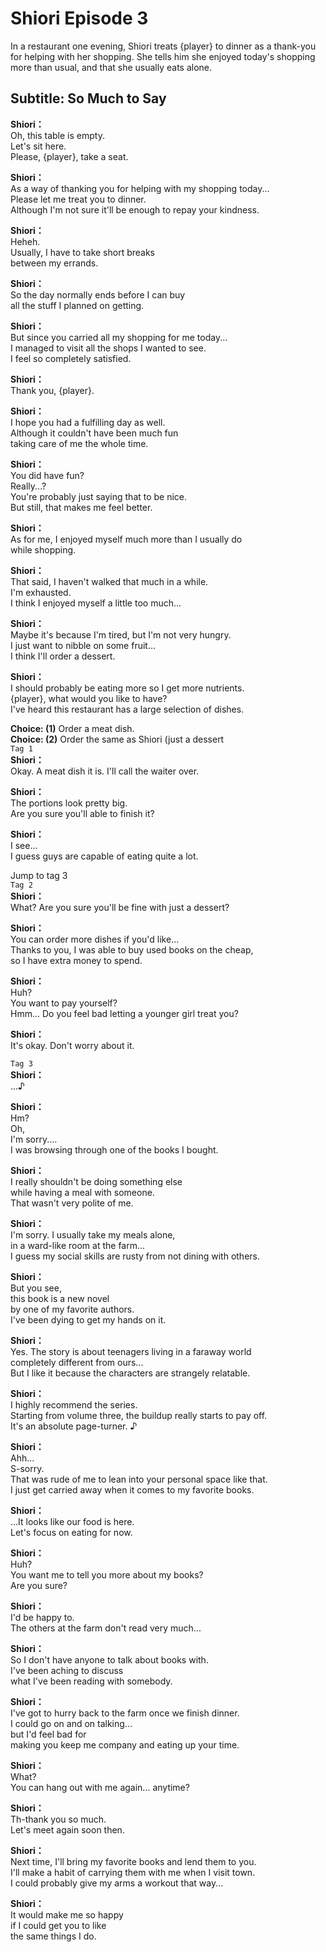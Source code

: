 # Shiori Episode 3
In a restaurant one evening, Shiori treats {player} to dinner as a thank-you for helping with her shopping. She tells him she enjoyed today's shopping more than usual, and that she usually eats alone.
  
## Subtitle: So Much to Say
  
**Shiori：**  
Oh, this table is empty.  
Let's sit here.  
Please, {player}, take a seat.  
  
**Shiori：**  
As a way of thanking you for helping with my shopping today...  
Please let me treat you to dinner.  
Although I'm not sure it'll be enough to repay your kindness.  
  
**Shiori：**  
Heheh.  
Usually, I have to take short breaks  
between my errands.  
  
**Shiori：**  
So the day normally ends before I can buy  
all the stuff I planned on getting.  
  
**Shiori：**  
But since you carried all my shopping for me today...  
I managed to visit all the shops I wanted to see.  
I feel so completely satisfied.  
  
**Shiori：**  
Thank you, {player}.  
  
**Shiori：**  
I hope you had a fulfilling day as well.  
Although it couldn't have been much fun  
taking care of me the whole time.  
  
**Shiori：**  
You did have fun?  
Really...?  
You're probably just saying that to be nice.  
But still, that makes me feel better.  
  
**Shiori：**  
As for me, I enjoyed myself much more than I usually do  
while shopping.  
  
**Shiori：**  
That said, I haven't walked that much in a while.  
I'm exhausted.  
I think I enjoyed myself a little too much...  
  
**Shiori：**  
Maybe it's because I'm tired, but I'm not very hungry.  
I just want to nibble on some fruit...  
I think I'll order a dessert.  
  
**Shiori：**  
I should probably be eating more so I get more nutrients.  
{player}, what would you like to have?  
I've heard this restaurant has a large selection of dishes.  
  
**Choice: (1)**  Order a meat dish.  
**Choice: (2)**  Order the same as Shiori (just a dessert  
`Tag 1`  
**Shiori：**  
Okay. A meat dish it is. I'll call the waiter over.  
  
**Shiori：**  
The portions look pretty big.  
Are you sure you'll able to finish it?  
  
**Shiori：**  
I see...  
I guess guys are capable of eating quite a lot.  
  
Jump to tag 3  
`Tag 2`  
**Shiori：**  
What? Are you sure you'll be fine with just a dessert?  
  
**Shiori：**  
You can order more dishes if you'd like...  
Thanks to you, I was able to buy used books on the cheap,  
so I have extra money to spend.  
  
**Shiori：**  
Huh?  
You want to pay yourself?  
Hmm... Do you feel bad letting a younger girl treat you?  
  
**Shiori：**  
It's okay. Don't worry about it.  
  
`Tag 3`  
**Shiori：**  
...♪  
  
**Shiori：**  
Hm?  
Oh,  
I'm sorry....  
I was browsing through one of the books I bought.  
  
**Shiori：**  
I really shouldn't be doing something else  
while having a meal with someone.  
That wasn't very polite of me.  
  
**Shiori：**  
I'm sorry. I usually take my meals alone,  
in a ward-like room at the farm...  
I guess my social skills are rusty from not dining with others.  
  
**Shiori：**  
But you see,  
this book is a new novel  
by one of my favorite authors.  
I've been dying to get my hands on it.  
  
**Shiori：**  
Yes. The story is about teenagers living in a faraway world  
completely different from ours...  
But I like it because the characters are strangely relatable.  
  
**Shiori：**  
I highly recommend the series.  
Starting from volume three, the buildup really starts to pay off.  
It's an absolute page-turner. ♪  
  
**Shiori：**  
Ahh...  
S-sorry.  
That was rude of me to lean into your personal space like that.  
I just get carried away when it comes to my favorite books.  
  
**Shiori：**  
...It looks like our food is here.  
Let's focus on eating for now.  
  
**Shiori：**  
Huh?  
You want me to tell you more about my books?  
Are you sure?  
  
**Shiori：**  
I'd be happy to.  
The others at the farm don't read very much...  
  
**Shiori：**  
So I don't have anyone to talk about books with.  
I've been aching to discuss  
what I've been reading with somebody.  
  
**Shiori：**  
I've got to hurry back to the farm once we finish dinner.  
I could go on and on talking...  
but I'd feel bad for  
making you keep me company and eating up your time.  
  
**Shiori：**  
What?  
You can hang out with me again... anytime?  
  
**Shiori：**  
Th-thank you so much.  
Let's meet again soon then.  
  
**Shiori：**  
Next time, I'll bring my favorite books and lend them to you.  
I'll make a habit of carrying them with me when I visit town.  
I could probably give my arms a workout that way...  
  
**Shiori：**  
It would make me so happy  
if I could get you to like  
the same things I do.  
